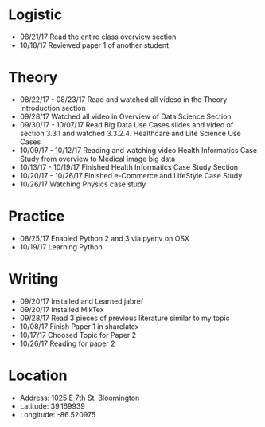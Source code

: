 # Logistic

* 08/21/17 Read the entire class overview section 
* 10/18/17 Reviewed paper 1 of another student

# Theory

* 08/22/17 - 08/23/17 Read and watched all videso in the Theory Introduction section
* 09/28/17 Watched all video in Overview of Data Science Section
* 09/30/17 - 10/07/17 Read Big Data Use Cases slides and video of section 3.3.1 and watched 3.3.2.4. Healthcare and Life Science Use Cases
* 10/09/17 - 10/12/17 Reading and watching video Health Informatics Case Study from overview to Medical image big data
* 10/13/17 - 10/19/17 Finished Health Informatics Case Study Section
* 10/20/17 - 10/26/17 Finished e-Commerce and LifeStyle Case Study
* 10/26/17 Watching Physics case study

# Practice

* 08/25/17 Enabled Python 2 and 3 via pyenv on OSX
* 10/19/17 Learning Python

# Writing

* 09/20/17 Installed and Learned jabref
* 09/20/17 Installed MikTex
* 09/28/17 Read 3 pieces of previous literature similar to my topic
* 10/08/17 Finish Paper 1 in sharelatex
* 10/17/17 Choosed Topic for Paper 2
* 10/26/17 Reading for paper 2 


# Location
 
* Address: 1025 E 7th St. Bloomington
* Latitude: 39.169939
* Longitude: -86.520975
